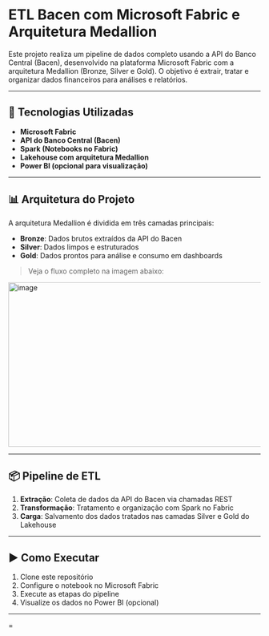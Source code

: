# ETL Bacen com Microsoft Fabric e Arquitetura Medallion

Este projeto realiza um pipeline de dados completo usando a API do Banco Central (Bacen), desenvolvido na plataforma Microsoft Fabric com a arquitetura Medallion (Bronze, Silver e Gold). O objetivo é extrair, tratar e organizar dados financeiros para análises e relatórios.

---

## 🔧 Tecnologias Utilizadas

- **Microsoft Fabric**
- **API do Banco Central (Bacen)**
- **Spark (Notebooks no Fabric)**
- **Lakehouse com arquitetura Medallion**
- **Power BI (opcional para visualização)**

---

## 📊 Arquitetura do Projeto

A arquitetura Medallion é dividida em três camadas principais:

- **Bronze**: Dados brutos extraídos da API do Bacen
- **Silver**: Dados limpos e estruturados
- **Gold**: Dados prontos para análise e consumo em dashboards

> Veja o fluxo completo na imagem abaixo:  
<img width="759" height="328" alt="image" src="https://github.com/user-attachments/assets/33a6cf00-91c2-4ee9-a990-f582fcd9c105" />


---

## 📦 Pipeline de ETL

1. **Extração**: Coleta de dados da API do Bacen via chamadas REST
2. **Transformação**: Tratamento e organização com Spark no Fabric
3. **Carga**: Salvamento dos dados tratados nas camadas Silver e Gold do Lakehouse

---

## ▶️ Como Executar

1. Clone este repositório
2. Configure o notebook no Microsoft Fabric
3. Execute as etapas do pipeline
4. Visualize os dados no Power BI (opcional)

---

=

